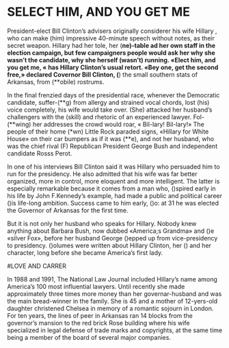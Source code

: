 # SELECT HIM, AND YOU GET ME

President-elect Bill Clinton’s advisers originally considerer his wife Hillary 
, who can make (him) impressive 40-minute speech without notes, as their secret weapon. Hillary had her tole, her (**ne)-table ad her own staff in the election campaign, but few campaigners people would ask her why she wasn’t the candidate, why she herself (wasn’t) running. «Elect him, and you get me, « has Hillary Clinton’s usual retort. «Bey one, get the second free,» declared Covernor Bill Clinton, (**) the small southern stats of Arkansas, from (**obile) rostrums.

In the final frenzied days of the presidential race, whenever the Democratic candidate, suffer-(**g) from allergy and strained vocal chords, lost (his) voice completely, his wife would take over. (She) attacked her husband’s challengers with the (skill) and rhetoric of an experienced lawyer. Fol-(**wing) her addresses the crowd would roar, « Bil-lary! Bil-lary!» The people of their home (*wn) Little Rock paraded signs, «Hillary for White House» on their car bumpers as if it was (**e), and not her husband, who was the chief rival (F) Republican President George Bush and independent candidate Rosss Perot.

In one of his interviews Bill Clinton said it was Hillary who persuaded him to run for the presidency. He also admitted that his wife was far better organized, more in control, more eloquent and more intelligent. The latter is especially remarkable because it comes from a man who, ()spired early in his life by John F.Kennedy’s example, had made a public and political career ()is life-long ambition. Success came to him early, ()o: at 31 he was elected the Governor of Arkansas for the first time.

But it is not only her husband who speaks for Hillary. Nobody knew anything about Barbara Bush, now dubbed «America;s Grandma» and ()e «silver Fox», before her husband George ()epped up from vice-presidency to presidency. ()olumes were written about Hillary Clinton, her () and her character, long before she became America’s first lady.

#LOVE AND CARRER

In 1988 and 1991, The National Law Journal included Hillary’s name among America’s 100 most influential lawyers. Until recently she made approximately three times more money than her governar-husband and was the main bread-winner in the family. She is 45 and a mother of 12-yers-old daughter christened Chelsea in memory of a romantic sojourn in London. For ten years, the lines of peer in Arkansas ran 14  blocks from the governor’s mansion to the red brick Rose building where his wife specialized in legal defense of trade marks and copyrights, at the same time being a member of the board of several major companies.